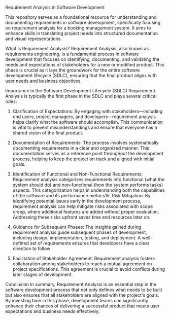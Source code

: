 Requirement Analysis in Software Development

This repository serves as a foundational resource for understanding and documenting requirements in software development, specifically focusing on requirement analysis for a booking management system. It aims to enhance skills in translating project needs into structured documentation and visual representations.



What is Requirement Analysis?
Requirement Analysis, also known as requirements engineering, is a fundamental process in software development that focuses on identifying, documenting, and validating the needs and expectations of stakeholders for a new or modified product. This phase is crucial as it lays the groundwork for the entire software development lifecycle (SDLC), ensuring that the final product aligns with user needs and business objectives.



Importance in the Software Development Lifecycle (SDLC)
Requirement Analysis is typically the first phase in the SDLC and plays several critical roles:
1. Clarification of Expectations: By engaging with stakeholders—including end users, project managers, and developers—requirement analysis helps clarify what the software should accomplish. This communication is vital to prevent misunderstandings and ensure that everyone has a shared vision of the final product.
2. Documentation of Requirements: The process involves systematically documenting requirements in a clear and organized manner. This documentation serves as a reference point throughout the development process, helping to keep the project on track and aligned with initial goals.

3. Identification of Functional and Non-Functional Requirements: Requirement analysis categorizes requirements into functional (what the system should do) and non-functional (how the system performs tasks) aspects. This categorization helps in understanding both the capabilities of the software and its performance metrics15.
Risk Mitigation: By identifying potential issues early in the development process, requirement analysis can help mitigate risks associated with scope creep, where additional features are added without proper evaluation. Addressing these risks upfront saves time and resources later on.

4. Guidance for Subsequent Phases: The insights gained during requirement analysis guide subsequent phases of development, including design, implementation, testing, and deployment. A well-defined set of requirements ensures that developers have a clear direction to follow


5. Facilitation of Stakeholder Agreement: Requirement analysis fosters collaboration among stakeholders to reach a mutual agreement on project specifications. This agreement is crucial to avoid conflicts during later stages of development.


Conclusion
In summary, Requirement Analysis is an essential step in the software development process that not only defines what needs to be built but also ensures that all stakeholders are aligned with the project's goals. By investing time in this phase, development teams can significantly enhance their chances of delivering a successful product that meets user expectations and business needs effectively.